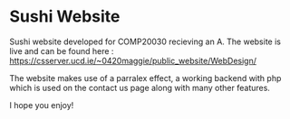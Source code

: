 # Sushi Website

Sushi website developed for COMP20030 recieving an A.
The website is live and can be found here : https://csserver.ucd.ie/~0420maggie/public_website/WebDesign/

The website makes use of a parralex effect, a working backend with php which is used on the contact us page along with many other features.

I hope you enjoy!

